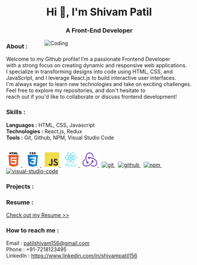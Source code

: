 <h1 align="center">Hi 👋, I'm Shivam Patil</h1>
<h3 align="center">A Front-End Developer</h3>
<img align="right" alt="Coding" width="400" src="https://cdn.sanity.io/images/ordgikwe/production/a830c5182852e35bcd0dc07b90122f07ecd15f48-700x525.gif?w=700&h=525&auto=format">

<h3 align="left">About :</h3>
<p align="left">Welcome to my Github profile! I’m a passionate Frontend Developer <br> with a strong focus on creating dynamic and responsive web applications. <br> I specialize in transforming designs into code using HTML, CSS, and JavaScript, and I leverage React.js to build interactive user interfaces. <br> I'm always eager to learn new technologies and take on exciting challenges. Feel free to explore my repositories, and don't hesitate to <br> reach out if you'd like to collaborate or discuss frontend development!</p>

<h3 align="left">Skills :</h3>
<b>Languages :</b> HTML, CSS, Javascript <br>
<b>Technologies :</b> React.js, Redux<br>
<b>Tools :</b> Git, Github, NPM, Visual Studio Code <br> <br>
<p align="left"> <a href="https://www.w3.org/html/" target="_blank" rel="noreferrer"> <img src="https://raw.githubusercontent.com/devicons/devicon/master/icons/html5/html5-original-wordmark.svg" alt="html5" width="40" height="40"/> </a> &nbsp; <a href="https://www.w3schools.com/css/" target="_blank" rel="noreferrer"> <img src="https://raw.githubusercontent.com/devicons/devicon/master/icons/css3/css3-original-wordmark.svg" alt="css3" width="40" height="40"/> </a> &nbsp; <a href="https://developer.mozilla.org/en-US/docs/Web/JavaScript" target="_blank" rel="noreferrer"> <img src="https://raw.githubusercontent.com/devicons/devicon/master/icons/javascript/javascript-original.svg" alt="javascript" width="40" height="40"/> </a> &nbsp; <a href="https://reactjs.org/" target="_blank" rel="noreferrer"> <img src="https://raw.githubusercontent.com/devicons/devicon/master/icons/react/react-original-wordmark.svg" alt="react" width="40" height="40"/> </a> &nbsp;  <a href="https://redux.js.org" target="_blank" rel="noreferrer"> <img src="https://raw.githubusercontent.com/devicons/devicon/master/icons/redux/redux-original.svg" alt="redux" width="40" height="40"/> </a> &nbsp; <a href="https://git-scm.com/" target="_blank" rel="noreferrer"> <img src="https://www.vectorlogo.zone/logos/git-scm/git-scm-icon.svg" alt="git" width="40" height="40"/> </a> &nbsp; <a href="https://github.com/" target="_blank" rel="noreferrer"> <img src="https://img.icons8.com/?id=62856&format=png&color=000000" alt="github" width="40" height="40"/> </a>&nbsp; <a href="https://www.npmjs.com/" target="_blank" rel="noreferrer"> <img src="https://www.vectorlogo.zone/logos/npmjs/npmjs-tile.svg" alt="npm" width="40" height="40"/> </a> &nbsp; <a href="https://code.visualstudio.com/" target="_blank" rel="noreferrer"> <img src="https://img.icons8.com/color/48/visual-studio-code-2019.png" alt="visual-studio-code" width="40" height="40"/> </a> </p>

<h3 align="left">Projects :</h3>
<h3>Resume : </h3>
<a href="https://drive.google.com/file/d/10LohUK15fTve4PC2uh74rhwDDa4JtMuN/view?usp=drive_link">Check out my Resume >></a>
<h3>How to reach me :</h3>
    Email : <a href="mailto:patilshivam156@gmail.com">patilshivam156@gmail.com</a> <br>
    Phone : +91-7218123495 <br>
    LinkedIn : <a href="https://linkedin.com/in/shivampatil156" target="blank">https://www.linkedin.com/in/shivampatil156</a>



